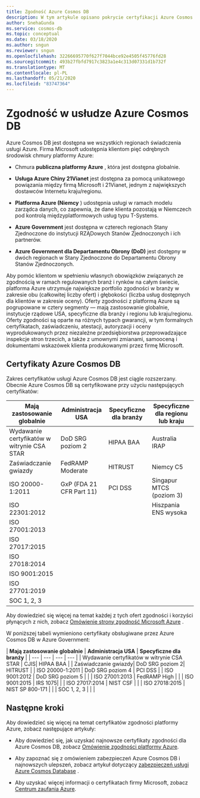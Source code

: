 ```yaml
---
title: Zgodność Azure Cosmos DB
description: W tym artykule opisano pokrycie certyfikacji Azure Cosmos DB ofert zgodności.
author: SnehaGunda
ms.service: cosmos-db
ms.topic: conceptual
ms.date: 03/18/2020
ms.author: sngun
ms.reviewer: sngun
ms.openlocfilehash: 32266695770f627f7044bce92e4505f45776fd28
ms.sourcegitcommit: 493b27fbfd7917c3823a1e4c313d07331d1b732f
ms.translationtype: MT
ms.contentlocale: pl-PL
ms.lasthandoff: 05/21/2020
ms.locfileid: "83747364"
---
```

# <a name="compliance-in-azure-cosmos-db"></a>Zgodność w usłudze Azure Cosmos DB 

Azure Cosmos DB jest dostępna we wszystkich regionach świadczenia usługi Azure. Firma Microsoft udostępnia klientom pięć odrębnych środowisk chmury platformy Azure:

* Chmura **publiczna platformy Azure** , która jest dostępna globalnie.

* **Usługa Azure Chiny 21Vianet** jest dostępna za pomocą unikatowego powiązania między firmą Microsoft i 21Vianet, jednym z największych dostawców Internetu kraju/regionu.

* **Platforma Azure (Niemcy** ) udostępnia usługi w ramach modelu zarządca danych, co zapewnia, że dane klienta pozostają w Niemczech pod kontrolą międzyplatformowych usług typu T-Systems.

* **Azure Government** jest dostępna w czterech regionach Stany Zjednoczone do instytucji RZĄDowych Stanów Zjednoczonych i ich partnerów. 

* **Azure Government dla Departamentu Obrony (DoD)** jest dostępny w dwóch regionach w Stany Zjednoczone do Departamentu Obrony Stanów Zjednoczonych.

Aby pomóc klientom w spełnieniu własnych obowiązków związanych ze zgodnością w ramach regulowanych branż i rynków na całym świecie, platforma Azure utrzymuje największe portfolio zgodności w branży w zakresie obu (całkowitej liczby ofert) i głębokości (liczba usług dostępnych dla klientów w zakresie oceny).  Oferty zgodności z platformą Azure są pogrupowane w cztery segmenty — mają zastosowanie globalnie, instytucje rządowe USA, specyficzne dla branży i regionu lub kraju/regionu.  Oferty zgodności są oparte na różnych typach gwarancji, w tym formalnych certyfikatach, zaświadczeniu, atestacji, autoryzacji i oceny wyprodukowanych przez niezależne przedsiębiorstwa przeprowadzające inspekcje stron trzecich, a także z umownymi zmianami, samooceną i dokumentami wskazówek klienta produkowanymi przez firmę Microsoft.

## <a name="azure-cosmos-db-certifications"></a>Certyfikaty Azure Cosmos DB  

Zakres certyfikatów usługi Azure Cosmos DB jest ciągle rozszerzany. Obecnie Azure Cosmos DB są certyfikowane przy użyciu następujących certyfikatów:

| **Mają zastosowanie globalnie** | **Administracja USA** | **Specyficzne dla branży** | **Specyficzne dla regionu lub kraju** |
| --- | --- | --- | --- |
| Wydawanie certyfikatów w witrynie CSA STAR | DoD SRG poziom 2 | HIPAA BAA | Australia IRAP |
| Zaświadczanie gwiazdy | FedRAMP Moderate | HITRUST | Niemcy C5|
| ISO 20000-1:2011 | GxP (FDA 21 CFR Part 11) | PCI DSS | Singapur MTCS (poziom 3) |
| ISO 22301:2012 | | | Hiszpania ENS wysoka|
| ISO 27001:2013| | | |
| ISO 27017:2015 | | | |
| ISO 27018:2014 | | | |
| ISO 9001:2015 | | | |
| ISO 27701:2019| | | |
| SOC 1, 2, 3 | | | |

Aby dowiedzieć się więcej na temat każdej z tych ofert zgodności i korzyści płynących z nich, zobacz [Omówienie strony zgodność Microsoft Azure](https://gallery.technet.microsoft.com/Overview-of-Azure-c1be3942) .

W poniższej tabeli wymieniono certyfikaty obsługiwane przez Azure Cosmos DB w Azure Government:

| **Mają zastosowanie globalnie** | **Administracja USA** | **Specyficzne dla branży** | 
| --- | --- | --- | --- |
| Wydawanie certyfikatów w witrynie CSA STAR | CJIS| HIPAA BAA | 
| Zaświadczanie gwiazdy| DoD SRG poziom 2| HITRUST  | 
| ISO 20000-1:2011 | DoD SRG poziom 4 | PCI DSS | 
| ISO 9001:2012 | DoD SRG poziom 5 | | 
| ISO 27001:2013 | FedRAMP High | |
| ISO 9001:2015 | IRS 1075|  |
| ISO 27017:2014 | NIST CSF | |
| ISO 27018:2015 | NIST SP 800-171 | |
| SOC 1, 2, 3 | | |


## <a name="next-steps"></a>Następne kroki

Aby dowiedzieć się więcej na temat certyfikatów zgodności platformy Azure, zobacz następujące artykuły:

* Aby dowiedzieć się, jak uzyskać najnowsze certyfikaty zgodności dla Azure Cosmos DB, zobacz [Omówienie zgodności platformy Azure](https://gallery.technet.microsoft.com/Overview-of-Azure-c1be3942).  

* Aby zapoznać się z omówieniem zabezpieczeń Azure Cosmos DB i najnowszych ulepszeń, zobacz artykuł dotyczący [zabezpieczeń usługi Azure Cosmos Database](database-security.md) .

* Aby uzyskać więcej informacji o certyfikatach firmy Microsoft, zobacz [Centrum zaufania Azure](https://azure.microsoft.com/support/trust-center/).
